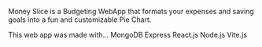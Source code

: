 Money Slice is a Budgeting WebApp that formats your expenses and saving goals into a fun and customizable Pie Chart.

This web app was made with...
MongoDB
Express
React.js
Node.js
Vite.js

